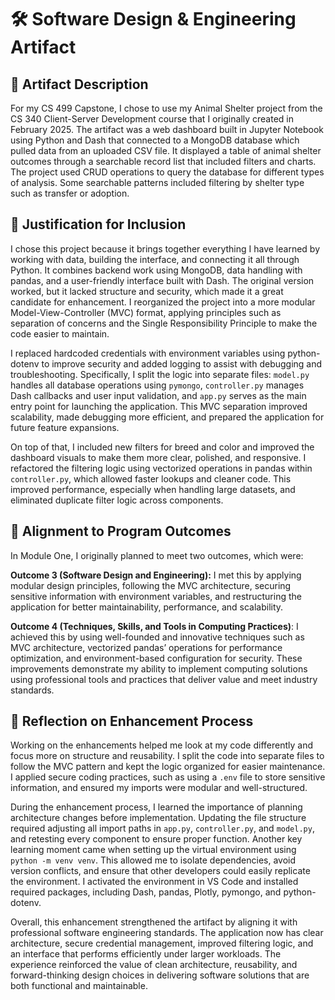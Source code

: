 # 🛠️ Software Design & Engineering Artifact

## 📌 Artifact Description
For my CS 499 Capstone, I chose to use my Animal Shelter project from the CS 340 Client-Server Development course that I originally created in February 2025. The artifact was a web dashboard built in Jupyter Notebook using Python and Dash that connected to a MongoDB database which pulled data from an uploaded CSV file. It displayed a table of animal shelter outcomes through a searchable record list that included filters and charts. The project used CRUD operations to query the database for different types of analysis. Some searchable patterns included filtering by shelter type such as transfer or adoption.

## 📎 Justification for Inclusion
I chose this project because it brings together everything I have learned by working with data, building the interface, and connecting it all through Python. It combines backend work using MongoDB, data handling with pandas, and a user-friendly interface built with Dash. The original version worked, but it lacked structure and security, which made it a great candidate for enhancement. I reorganized the project into a more modular Model-View-Controller (MVC) format, applying principles such as separation of concerns and the Single Responsibility Principle to make the code easier to maintain.  

I replaced hardcoded credentials with environment variables using python-dotenv to improve security and added logging to assist with debugging and troubleshooting. Specifically, I split the logic into separate files: `model.py` handles all database operations using `pymongo`, `controller.py` manages Dash callbacks and user input validation, and `app.py` serves as the main entry point for launching the application. This MVC separation improved scalability, made debugging more efficient, and prepared the application for future feature expansions.

On top of that, I included new filters for breed and color and improved the dashboard visuals to make them more clear, polished, and responsive. I refactored the filtering logic using vectorized operations in pandas within `controller.py`, which allowed faster lookups and cleaner code. This improved performance, especially when handling large datasets, and eliminated duplicate filter logic across components.

## 🎯 Alignment to Program Outcomes
In Module One, I originally planned to meet two outcomes, which were:  

**Outcome 3 (Software Design and Engineering):** I met this by applying modular design principles, following the MVC architecture, securing sensitive information with environment variables, and restructuring the application for better maintainability, performance, and scalability.  

**Outcome 4 (Techniques, Skills, and Tools in Computing Practices)**: I achieved this by using well-founded and innovative techniques such as MVC architecture, vectorized pandas’ operations for performance optimization, and environment-based configuration for security. These improvements demonstrate my ability to implement computing solutions using professional tools and practices that deliver value and meet industry standards.

## 🔄 Reflection on Enhancement Process
Working on the enhancements helped me look at my code differently and focus more on structure and reusability. I split the code into separate files to follow the MVC pattern and kept the logic organized for easier maintenance. I applied secure coding practices, such as using a `.env` file to store sensitive information, and ensured my imports were modular and well-structured.

During the enhancement process, I learned the importance of planning architecture changes before implementation. Updating the file structure required adjusting all import paths in `app.py`, `controller.py`, and `model.py`, and retesting every component to ensure proper function. Another key learning moment came when setting up the virtual environment using `python -m venv venv`. This allowed me to isolate dependencies, avoid version conflicts, and ensure that other developers could easily replicate the environment. I activated the environment in VS Code and installed required packages, including Dash, pandas, Plotly, pymongo, and python-dotenv.

Overall, this enhancement strengthened the artifact by aligning it with professional software engineering standards. The application now has clear architecture, secure credential management, improved filtering logic, and an interface that performs efficiently under larger workloads. The experience reinforced the value of clean architecture, reusability, and forward-thinking design choices in delivering software solutions that are both functional and maintainable.
